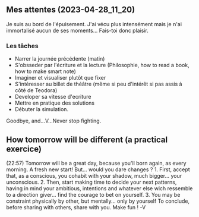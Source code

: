 ## Mes attentes (2023-04-28_11_20)
Je suis au bord de l'épuisement.
J'ai vécu plus intensément mais je n'ai immortalisé aucun de ses moments...
Fais-toi donc plaisir.

### Les tâches
- Narrer la journée précédente (matin)
- S'obsseder par l'écriture et la lecture (Philosophie, how to read a book, how to make smart note)
- Imaginer et visualiser plutôt que fixer
- S'intéresser au billet de théâtre (même si peu d'intérêt si pas assis à côté de Teodora)
- Developer sa vitesse d'ecriture
- Mettre en pratique des solutions
- Débuter la simulation.

Goodbye, and...V...Never stop fighting.





## How tomorrow will be different (a practical exercice)
(22:57)
	Tomorrow will be a great day, because you'll born again, as every morning.
	A fresh new start! But... would you dare changes ?
	1. First, accept that, as a conscious, you cohabit with your shadow, much bigger... your unconscious.
	2. Then, start making time to decide your next patterns, having in mind your ambitious, intentions and whatever else wich ressemble to a direction giver... find the courage to bet on yourself.
	3. You may be constraint physically by other, but mentally... only by yourself
To conclude, before sharing with others, share with you.
Make fun !
-V